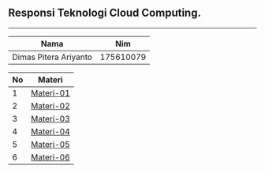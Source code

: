 ## Responsi Teknologi Cloud Computing.

***

| Nama        | Nim |           
| ------------- |:-------------:| 
|Dimas Pitera Ariyanto|175610079|

| No        | Materi |           
| ------------- |:-------------:| 
|1|[Materi-01](https://github.com/XabaraNeanthal/uas-tcc/tree/master/materi-01)|
|2|[Materi-02](https://github.com/XabaraNeanthal/uas-tcc/tree/master/materi-02)|
|3|[Materi-03](https://github.com/XabaraNeanthal/uas-tcc/tree/master/materi-03)|
|4|[Materi-04](https://github.com/XabaraNeanthal/uas-tcc/tree/master/materi-04)|
|5|[Materi-05](https://github.com/XabaraNeanthal/uas-tcc/tree/master/materi-05)|
|6|[Materi-06](https://github.com/XabaraNeanthal/uas-tcc/tree/master/materi-06)|